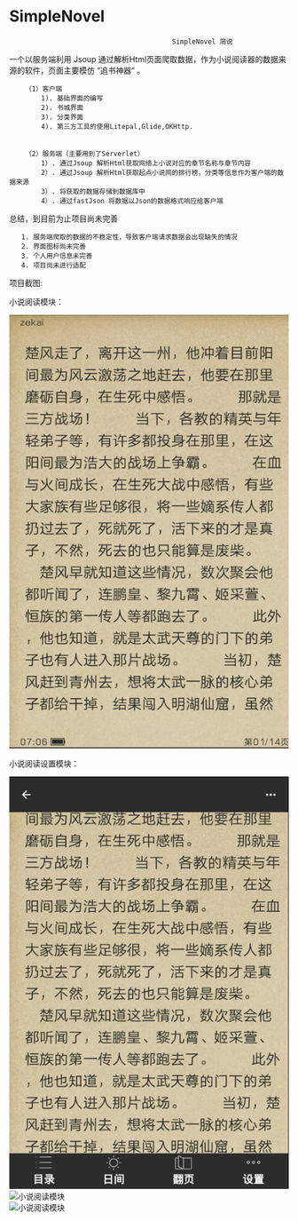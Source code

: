 # SimpleNovel

   
                                             SimpleNovel 简说 
  
  
   一个以服务端利用 Jsoup 通过解析Html页面爬取数据，作为小说阅读器的数据来源的软件，页面主要模仿 “追书神器” 。
   
        （1）客户端
            1). 基础界面的编写
            2). 书城界面
            3). 分类界面
            4). 第三方工具的使用Litepal,Glide,OKHttp.
            
            
        （2）服务端（主要用到了Serverlet）
            1）. 通过Jsoup 解析Html获取网络上小说对应的章节名称与章节内容
            2）. 通过Jsoup 解析Html获取起点小说网的排行榜，分类等信息作为客户端的数据来源
            3）. 将获取的数据存储到数据库中
            4）. 通过fastJson 将数据以Json的数据格式响应给客户端
            
            
  总结，到目前为止项目尚未完善
  
       1. 服务端爬取的数据的不稳定性，导致客户端请求数据会出现缺失的情况
       2. 界面图标尚未完善
       3. 个人用户信息未完善
       4. 项目尚未进行适配
       
       
   项目截图:
   
   
   小说阅读模块：
   
   ![小说阅读模块](https://github.com/pressureKai/SimpleNovel/blob/master/readPage.png)      
   
   小说阅读设置模块：
   
   ![小说阅读模块](https://github.com/pressureKai/SimpleNovel/blob/master/readPageSetting.png)      
   ![小说阅读模块](https://github.com/pressureKai/SimpleNovel/blob/master/readPageSetting1.png)    
   ![小说阅读模块](https://github.com/pressureKai/SimpleNovel/blob/master/readPageSetting2.png)    
   
   
